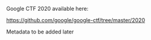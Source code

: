 Google CTF 2020 available here:

https://github.com/google/google-ctf/tree/master/2020

Metadata to be added later
